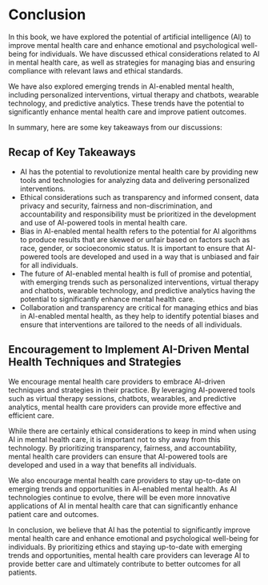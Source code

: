 # Conclusion

In this book, we have explored the potential of artificial intelligence (AI) to improve mental health care and enhance emotional and psychological well-being for individuals. We have discussed ethical considerations related to AI in mental health care, as well as strategies for managing bias and ensuring compliance with relevant laws and ethical standards.

We have also explored emerging trends in AI-enabled mental health, including personalized interventions, virtual therapy and chatbots, wearable technology, and predictive analytics. These trends have the potential to significantly enhance mental health care and improve patient outcomes.

In summary, here are some key takeaways from our discussions:

Recap of Key Takeaways
----------------------

* AI has the potential to revolutionize mental health care by providing new tools and technologies for analyzing data and delivering personalized interventions.
* Ethical considerations such as transparency and informed consent, data privacy and security, fairness and non-discrimination, and accountability and responsibility must be prioritized in the development and use of AI-powered tools in mental health care.
* Bias in AI-enabled mental health refers to the potential for AI algorithms to produce results that are skewed or unfair based on factors such as race, gender, or socioeconomic status. It is important to ensure that AI-powered tools are developed and used in a way that is unbiased and fair for all individuals.
* The future of AI-enabled mental health is full of promise and potential, with emerging trends such as personalized interventions, virtual therapy and chatbots, wearable technology, and predictive analytics having the potential to significantly enhance mental health care.
* Collaboration and transparency are critical for managing ethics and bias in AI-enabled mental health, as they help to identify potential biases and ensure that interventions are tailored to the needs of all individuals.

Encouragement to Implement AI-Driven Mental Health Techniques and Strategies
----------------------------------------------------------------------------

We encourage mental health care providers to embrace AI-driven techniques and strategies in their practice. By leveraging AI-powered tools such as virtual therapy sessions, chatbots, wearables, and predictive analytics, mental health care providers can provide more effective and efficient care.

While there are certainly ethical considerations to keep in mind when using AI in mental health care, it is important not to shy away from this technology. By prioritizing transparency, fairness, and accountability, mental health care providers can ensure that AI-powered tools are developed and used in a way that benefits all individuals.

We also encourage mental health care providers to stay up-to-date on emerging trends and opportunities in AI-enabled mental health. As AI technologies continue to evolve, there will be even more innovative applications of AI in mental health care that can significantly enhance patient care and outcomes.

In conclusion, we believe that AI has the potential to significantly improve mental health care and enhance emotional and psychological well-being for individuals. By prioritizing ethics and staying up-to-date with emerging trends and opportunities, mental health care providers can leverage AI to provide better care and ultimately contribute to better outcomes for all patients.